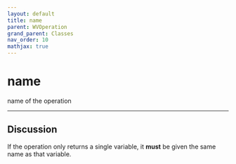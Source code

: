 ```yaml
---
layout: default
title: name
parent: WVOperation
grand_parent: Classes
nav_order: 10
mathjax: true
---
```


#  name

name of the operation


---

## Discussion

  If the operation only returns a single variable, it **must** be
  given the same name as that variable.
  
